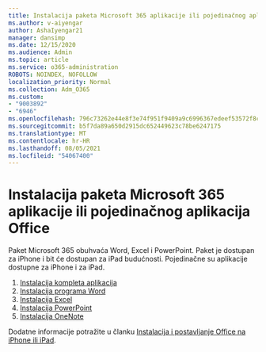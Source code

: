 ```yaml
---
title: Instalacija paketa Microsoft 365 aplikacije ili pojedinačnog aplikacija Office
ms.author: v-aiyengar
author: AshaIyengar21
manager: dansimp
ms.date: 12/15/2020
ms.audience: Admin
ms.topic: article
ms.service: o365-administration
ROBOTS: NOINDEX, NOFOLLOW
localization_priority: Normal
ms.collection: Adm_O365
ms.custom:
- "9003892"
- "6946"
ms.openlocfilehash: 796c73262e44e8f3e74f951f9409a9c6996367edeef53572f8caf6bbb56adf47
ms.sourcegitcommit: b5f7da89a650d2915dc652449623c78be6247175
ms.translationtype: MT
ms.contentlocale: hr-HR
ms.lasthandoff: 08/05/2021
ms.locfileid: "54067400"
---
```

# <a name="install-the-microsoft-365-app-bundle-or-an-individual-office-app"></a>Instalacija paketa Microsoft 365 aplikacije ili pojedinačnog aplikacija Office

Paket Microsoft 365 obuhvaća Word, Excel i PowerPoint. Paket je dostupan za iPhone i bit će dostupan za iPad budućnosti. Pojedinačne su aplikacije dostupne za iPhone i za iPad.

1. [Instalacija kompleta aplikacija](https://go.microsoft.com/fwlink/?linkid=2136762)
1. [Instalacija programa Word](https://go.microsoft.com/fwlink/?linkid=2136974)
1. [Instalacija Excel](https://go.microsoft.com/fwlink/?linkid=2136975)
1. [Instalacija PowerPoint](https://go.microsoft.com/fwlink/?linkid=2136882)
1. [Instalacija OneNote](https://go.microsoft.com/fwlink/?linkid=2136883)

Dodatne informacije potražite u članku [Instalacija i postavljanje Office na iPhone ili iPad](https://go.microsoft.com/fwlink/?linkid=2135560).
